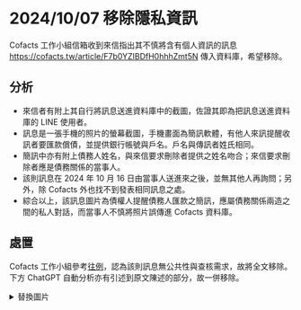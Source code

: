# 2024/10/07 移除隱私資訊

Cofacts 工作小組信箱收到來信指出其不慎將含有個人資訊的訊息 https://cofacts.tw/article/F7b0YZIBDfH0hhhZmt5N 傳入資料庫，希望移除。

## 分析
- 來信者有附上其自行將訊息送進資料庫中的截圖，佐證其即為把訊息送進資料庫的 LINE 使用者。
- 訊息是一張手機的照片的螢幕截圖，手機畫面為簡訊軟體，有他人來訊提醒收訊者要匯款償債，並提供銀行帳號與戶名。戶名與傳訊者姓氏相同。
- 簡訊中亦有附上債務人姓名，與來信要求刪除者提供之姓名吻合；來信要求刪除者應是債務關係的當事人。
- 該則訊息在 2024 年 10 月 16 日由當事人送進來之後，並無其他人再詢問；另外，除 Cofacts 外也找不到發表相同訊息之處。
- 綜合以上，該訊息圖片為債權人提醒債務人匯款之簡訊，應屬債務關係兩造之間的私人對話，而當事人不慎將照片誤傳進 Cofacts 資料庫。

## 處置
Cofacts 工作小組參考[往例](https://github.com/cofacts/takedowns/blob/master/2024/0926-privacy.md)，認為該則訊息無公共性與查核需求，故將全文移除。
下方 ChatGPT 自動分析亦有引述到原文陳述的部分，故一併移除。


<details>
<summary>替換圖片</summary>

![20241007-F7b0YZIBDfH0hhhZmt5N](https://github.com/user-attachments/assets/047321da-0c7b-4947-8009-35cb906ef4be)

</details>

